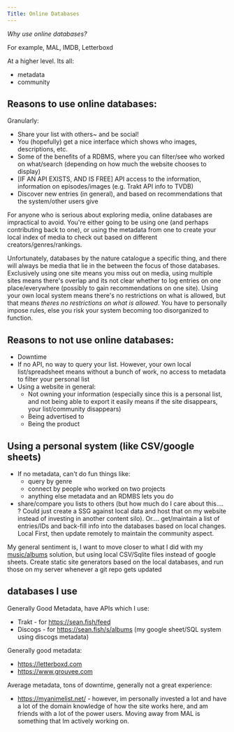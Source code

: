 ```yaml
---
Title: Online Databases
---
```


_Why use online databases?_

For example, MAL, IMDB, Letterboxd

At a higher level. Its all:

- metadata
- community

## Reasons to use online databases:

Granularly:

- Share your list with others~ and be social!
- You (hopefully) get a nice interface which shows who images, descriptions, etc.
- Some of the benefits of a RDBMS, where you can filter/see who worked on what/search (depending on how much the website chooses to display)
- [IF AN API EXISTS, AND IS FREE] API access to the information, information on episodes/images (e.g. Trakt API info to TVDB)
- Discover new entries (in general), and based on recommendations that the system/other users give

For anyone who is serious about exploring media, online databases are impractical to avoid. You're either going to be using one (and perhaps contributing back to one), or using the metadata from one to create your local index of media to check out based on different creators/genres/rankings.

Unfortunately, databases by the nature catalogue a specific thing, and there will always be media that lie in the between the focus of those databases. Exclusively using one site means you miss out on media, using multiple sites means there's overlap and its not clear whether to log entries on one place/everywhere (possibly to gain recommendations on one site). Using your own local system means there's no restrictions on what is allowed, but that means _theres no restrictions on what is allowed_. You have to personally impose rules, else you risk your system becoming too disorganized to function.

## Reasons to not use online databases:

- Downtime
- If no API, no way to query your list. However, your own local list/spreadsheet means without a bunch of work, no access to metadata to filter your personal list
- Using a website in general:
  - Not owning your information (especially since this is a personal list, and not being able to export it easily means if the site disappears, your list/community disappears)
  - Being advertised to
  - Being the product

## Using a personal system (like CSV/google sheets)

- If no metadata, can't do fun things like:
  - query by genre
  - connect by people who worked on two projects
  - anything else metadata and an RDMBS lets you do
- share/compare you lists to others (but how much do I care about this.... ? Could just create a SSG against local data and host that on my website instead of investing in another content silo). Or.... get/maintain a list of entries/IDs and back-fill info into the databases based on local changes. Local First, then update remotely to maintain the community aspect.

My general sentiment is, I want to move closer to what I did with my [music/albums](https://github.com/seanbreckenridge/albums) solution, but using local CSV/Sqlite files instead of google sheets. Create static site generators based on the local databases, and run those on my server whenever a git repo gets updated

## databases I use

Generally Good Metadata, have APIs which I use:

- Trakt - for <https://sean.fish/feed>
- Discogs - for <https://sean.fish/s/albums> (my google sheet/SQL system using discogs metadata)

Generally good metadata:

- <https://letterboxd.com>
- <https://www.grouvee.com>

Average metadata, tons of downtime, generally not a great experience:

- <https://myanimelist.net/> - however, im personally invested a lot and have a lot of the domain knowledge of how the site works here, and am friends with a lot of the power users. Moving away from MAL is something that Im actively working on.
